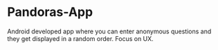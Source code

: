 # Pandoras-App

Android developed app where you can enter anonymous questions and they get displayed in a random order. Focus on UX. 
